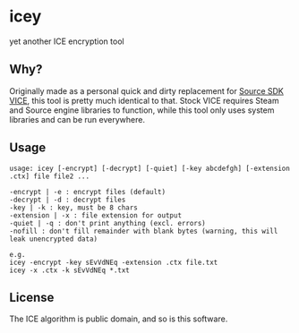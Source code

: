 # icey
yet another ICE encryption tool

Why?
-----
Originally made as a personal quick and dirty replacement for [Source SDK VICE](https://developer.valvesoftware.com/wiki/VICE), this tool is pretty much identical to that. Stock VICE requires Steam and Source engine libraries to function, while this tool only uses system libraries and can be run everywhere.

Usage
-----
```
usage: icey [-encrypt] [-decrypt] [-quiet] [-key abcdefgh] [-extension .ctx] file file2 ...

-encrypt | -e : encrypt files (default)
-decrypt | -d : decrypt files
-key | -k : key, must be 8 chars
-extension | -x : file extension for output
-quiet | -q : don't print anything (excl. errors)
-nofill : don't fill remainder with blank bytes (warning, this will leak unencrypted data)

e.g.
icey -encrypt -key sEvVdNEq -extension .ctx file.txt
icey -x .ctx -k sEvVdNEq *.txt
```

License
-----
The ICE algorithm is public domain, and so is this software.
